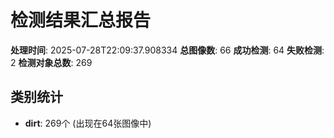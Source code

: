 # 检测结果汇总报告
**处理时间**: 2025-07-28T22:09:37.908334
**总图像数**: 66
**成功检测**: 64
**失败检测**: 2
**检测对象总数**: 269

## 类别统计
- **dirt**: 269个 (出现在64张图像中)